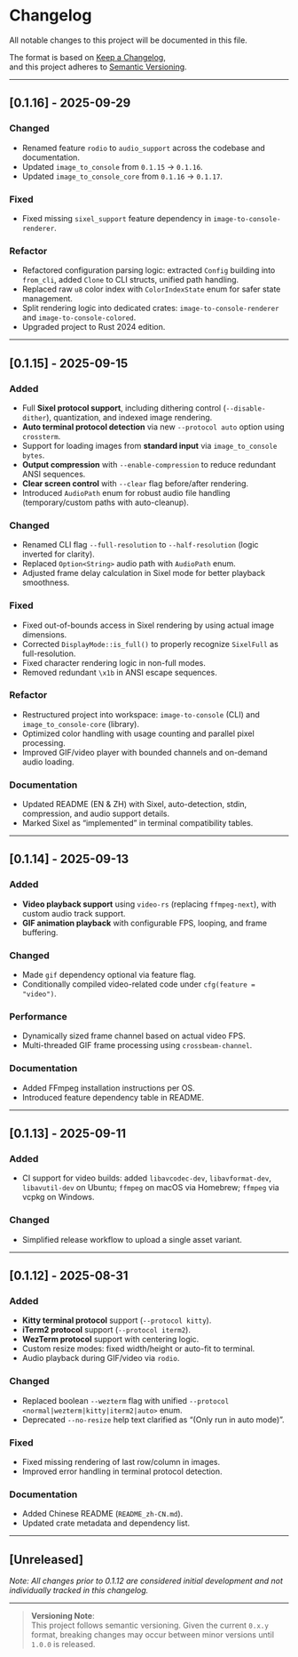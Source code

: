 # Changelog

All notable changes to this project will be documented in this file.

The format is based on [Keep a Changelog](https://keepachangelog.com/en/1.1.0/),  
and this project adheres to [Semantic Versioning](https://semver.org/spec/v2.0.0.html).

---

## [0.1.16] - 2025-09-29

### Changed
- Renamed feature `rodio` to `audio_support` across the codebase and documentation.
- Updated `image_to_console` from `0.1.15` → `0.1.16`.
- Updated `image_to_console_core` from `0.1.16` → `0.1.17`.

### Fixed
- Fixed missing `sixel_support` feature dependency in `image-to-console-renderer`.

### Refactor
- Refactored configuration parsing logic: extracted `Config` building into `from_cli`, added `Clone` to CLI structs, unified path handling.
- Replaced raw `u8` color index with `ColorIndexState` enum for safer state management.
- Split rendering logic into dedicated crates: `image-to-console-renderer` and `image-to-console-colored`.
- Upgraded project to Rust 2024 edition.

---

## [0.1.15] - 2025-09-15

### Added
- Full **Sixel protocol support**, including dithering control (`--disable-dither`), quantization, and indexed image rendering.
- **Auto terminal protocol detection** via new `--protocol auto` option using `crossterm`.
- Support for loading images from **standard input** via `image_to_console bytes`.
- **Output compression** with `--enable-compression` to reduce redundant ANSI sequences.
- **Clear screen control** with `--clear` flag before/after rendering.
- Introduced `AudioPath` enum for robust audio file handling (temporary/custom paths with auto-cleanup).

### Changed
- Renamed CLI flag `--full-resolution` to `--half-resolution` (logic inverted for clarity).
- Replaced `Option<String>` audio path with `AudioPath` enum.
- Adjusted frame delay calculation in Sixel mode for better playback smoothness.

### Fixed
- Fixed out-of-bounds access in Sixel rendering by using actual image dimensions.
- Corrected `DisplayMode::is_full()` to properly recognize `SixelFull` as full-resolution.
- Fixed character rendering logic in non-full modes.
- Removed redundant `\x1b` in ANSI escape sequences.

### Refactor
- Restructured project into workspace: `image-to-console` (CLI) and `image_to_console-core` (library).
- Optimized color handling with usage counting and parallel pixel processing.
- Improved GIF/video player with bounded channels and on-demand audio loading.

### Documentation
- Updated README (EN & ZH) with Sixel, auto-detection, stdin, compression, and audio support details.
- Marked Sixel as “implemented” in terminal compatibility tables.

---

## [0.1.14] - 2025-09-13

### Added
- **Video playback support** using `video-rs` (replacing `ffmpeg-next`), with custom audio track support.
- **GIF animation playback** with configurable FPS, looping, and frame buffering.

### Changed
- Made `gif` dependency optional via feature flag.
- Conditionally compiled video-related code under `cfg(feature = "video")`.

### Performance
- Dynamically sized frame channel based on actual video FPS.
- Multi-threaded GIF frame processing using `crossbeam-channel`.

### Documentation
- Added FFmpeg installation instructions per OS.
- Introduced feature dependency table in README.

---

## [0.1.13] - 2025-09-11

### Added
- CI support for video builds: added `libavcodec-dev`, `libavformat-dev`, `libavutil-dev` on Ubuntu; `ffmpeg` on macOS via Homebrew; `ffmpeg` via vcpkg on Windows.

### Changed
- Simplified release workflow to upload a single asset variant.

---

## [0.1.12] - 2025-08-31

### Added
- **Kitty terminal protocol** support (`--protocol kitty`).
- **iTerm2 protocol** support (`--protocol iterm2`).
- **WezTerm protocol** support with centering logic.
- Custom resize modes: fixed width/height or auto-fit to terminal.
- Audio playback during GIF/video via `rodio`.

### Changed
- Replaced boolean `--wezterm` flag with unified `--protocol <normal|wezterm|kitty|iterm2|auto>` enum.
- Deprecated `--no-resize` help text clarified as “(Only run in auto mode)”.

### Fixed
- Fixed missing rendering of last row/column in images.
- Improved error handling in terminal protocol detection.

### Documentation
- Added Chinese README (`README_zh-CN.md`).
- Updated crate metadata and dependency list.

---

## [Unreleased]

_Note: All changes prior to 0.1.12 are considered initial development and not individually tracked in this changelog._

---

> **Versioning Note**:  
> This project follows semantic versioning. Given the current `0.x.y` format, breaking changes may occur between minor versions until `1.0.0` is released.